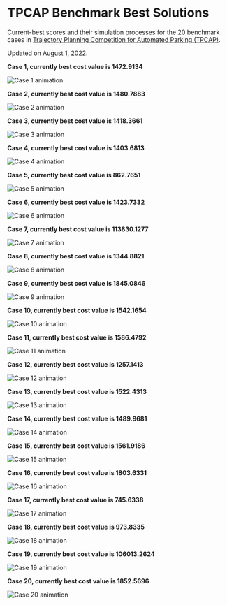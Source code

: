 # TPCAP Benchmark Best Solutions
Current-best scores and their simulation processes for the 20 benchmark cases in [Trajectory Planning Competition for Automated Parking (TPCAP)](https://www.tpcap.net).

Updated on August 1, 2022.

**Case 1, currently best cost value is 1472.9134**

![Case 1 animation](./gifs/Cur_best_1.gif)

**Case 2, currently best cost value is 1480.7883**

![Case 2 animation](./gifs/Cur_best_2.gif)

**Case 3, currently best cost value is 1418.3661**

![Case 3 animation](./gifs/Cur_best_3.gif)

**Case 4, currently best cost value is 1403.6813**

![Case 4 animation](./gifs/Cur_best_4.gif)

**Case 5, currently best cost value is 862.7651**

![Case 5 animation](./gifs/Cur_best_5.gif)

**Case 6, currently best cost value is 1423.7332**

![Case 6 animation](./gifs/Cur_best_6.gif)

**Case 7, currently best cost value is 113830.1277**

![Case 7 animation](./gifs/Cur_best_7.gif)

**Case 8, currently best cost value is 1344.8821**

![Case 8 animation](./gifs/Cur_best_8.gif)

**Case 9, currently best cost value is 1845.0846**

![Case 9 animation](./gifs/Cur_best_9.gif)

**Case 10, currently best cost value is 1542.1654**

![Case 10 animation](./gifs/Cur_best_10.gif)

**Case 11, currently best cost value is 1586.4792**

![Case 11 animation](./gifs/Cur_best_11.gif)

**Case 12, currently best cost value is 1257.1413**

![Case 12 animation](./gifs/Cur_best_12.gif)

**Case 13, currently best cost value is 1522.4313**

![Case 13 animation](./gifs/Cur_best_13.gif)

**Case 14, currently best cost value is 1489.9681**

![Case 14 animation](./gifs/Cur_best_14.gif)

**Case 15, currently best cost value is 1561.9186**

![Case 15 animation](./gifs/Cur_best_15.gif)

**Case 16, currently best cost value is 1803.6331**

![Case 16 animation](./gifs/Cur_best_16.gif)

**Case 17, currently best cost value is 745.6338**

![Case 17 animation](./gifs/Cur_best_17.gif)

**Case 18, currently best cost value is 973.8335**

![Case 18 animation](./gifs/Cur_best_18.gif)

**Case 19, currently best cost value is 106013.2624**

![Case 19 animation](./gifs/Cur_best_19.gif)

**Case 20, currently best cost value is 1852.5696**

![Case 20 animation](./gifs/Cur_best_20.gif)
